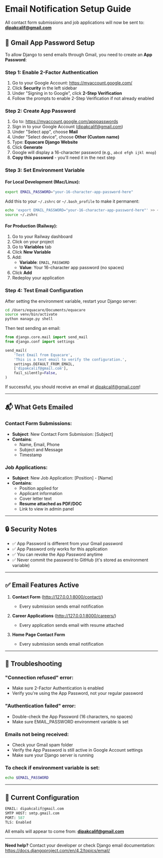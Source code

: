 # Email Notification Setup Guide

All contact form submissions and job applications will now be sent to: **dipakcalif@gmail.com**

## 📧 Gmail App Password Setup

To allow Django to send emails through Gmail, you need to create an **App Password**:

### Step 1: Enable 2-Factor Authentication

1. Go to your Google Account: https://myaccount.google.com/
2. Click **Security** in the left sidebar
3. Under "Signing in to Google", click **2-Step Verification**
4. Follow the prompts to enable 2-Step Verification if not already enabled

### Step 2: Create App Password

1. Go to: https://myaccount.google.com/apppasswords
2. Sign in to your Google Account (dipakcalif@gmail.com)
3. Under "Select app", choose **Mail**
4. Under "Select device", choose **Other (Custom name)**
5. Type: **Equacare Django Website**
6. Click **Generate**
7. Google will display a 16-character password (e.g., `abcd efgh ijkl mnop`)
8. **Copy this password** - you'll need it in the next step

### Step 3: Set Environment Variable

#### For Local Development (Mac/Linux):

```bash
export EMAIL_PASSWORD="your-16-character-app-password-here"
```

Add this to your `~/.zshrc` or `~/.bash_profile` to make it permanent:

```bash
echo 'export EMAIL_PASSWORD="your-16-character-app-password-here"' >> ~/.zshrc
source ~/.zshrc
```

#### For Production (Railway):

1. Go to your Railway dashboard
2. Click on your project
3. Go to **Variables** tab
4. Click **New Variable**
5. Add:
   - **Variable**: `EMAIL_PASSWORD`
   - **Value**: Your 16-character app password (no spaces)
6. Click **Add**
7. Redeploy your application

### Step 4: Test Email Configuration

After setting the environment variable, restart your Django server:

```bash
cd /Users/equacare/Documents/equacare
source venv/bin/activate
python manage.py shell
```

Then test sending an email:

```python
from django.core.mail import send_mail
from django.conf import settings

send_mail(
    'Test Email from Equacare',
    'This is a test email to verify the configuration.',
    settings.DEFAULT_FROM_EMAIL,
    ['dipakcalif@gmail.com'],
    fail_silently=False,
)
```

If successful, you should receive an email at dipakcalif@gmail.com!

---

## 📬 What Gets Emailed

### Contact Form Submissions:
- **Subject**: New Contact Form Submission: [Subject]
- **Contains**:
  - Name, Email, Phone
  - Subject and Message
  - Timestamp

### Job Applications:
- **Subject**: New Job Application: [Position] - [Name]
- **Contains**:
  - Position applied for
  - Applicant information
  - Cover letter text
  - **Resume attached as PDF/DOC**
  - Link to view in admin panel

---

## 🔒 Security Notes

- ✅ App Password is different from your Gmail password
- ✅ App Password only works for this application
- ✅ You can revoke the App Password anytime
- ✅ Never commit the password to GitHub (it's stored as environment variable)

---

## ✅ Email Features Active

1. **Contact Form** (http://127.0.0.1:8000/contact/)
   - Every submission sends email notification
   
2. **Career Applications** (http://127.0.0.1:8000/careers/)
   - Every application sends email with resume attached
   
3. **Home Page Contact Form**
   - Every submission sends email notification

---

## 🚨 Troubleshooting

### "Connection refused" error:
- Make sure 2-Factor Authentication is enabled
- Verify you're using the App Password, not your regular password

### "Authentication failed" error:
- Double-check the App Password (16 characters, no spaces)
- Make sure EMAIL_PASSWORD environment variable is set

### Emails not being received:
- Check your Gmail spam folder
- Verify the App Password is still active in Google Account settings
- Make sure your Django server is running

### To check if environment variable is set:
```bash
echo $EMAIL_PASSWORD
```

---

## 📝 Current Configuration

```python
EMAIL: dipakcalif@gmail.com
SMTP HOST: smtp.gmail.com
PORT: 587
TLS: Enabled
```

All emails will appear to come from: **dipakcalif@gmail.com**

---

**Need help?** Contact your developer or check Django email documentation:
https://docs.djangoproject.com/en/4.2/topics/email/

